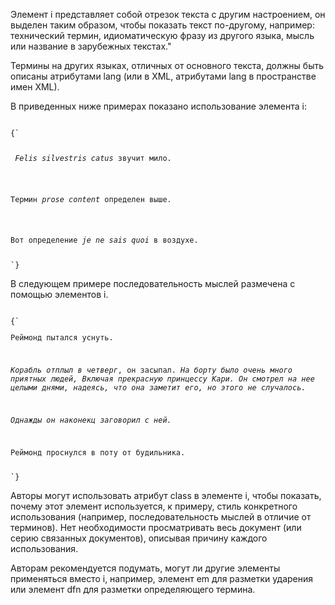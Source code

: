 <p>
	Элемент <LE>i</LE> представляет собой отрезок текста с другим настроением, он выделен таким образом, чтобы показать текст по-другому, например: технический термин, идиоматическую фразу из другого языка, мысль или название в зарубежных текстах."
</p>

<p>
    Термины на других языках, отличных от основного текста, должны быть описаны атрибутами <LA>lang</LA> (или в XML, атрибутами <LA>lang</LA> в пространстве имен XML).
</p>

<ExampleBox>

В приведенных ниже примерах показано использование элемента <LE>i</LE>:

<Code>
{`
    <p> <i class="taxonomy">Felis silvestris catus</i> звучит мило.</p>
    <p>Термин <i>prose content</i> определен выше.</p>
    <p>Вот определение <i lang="fr">je ne sais quoi</i> в воздухе.</p>
`}
</Code>

В следующем примере последовательность мыслей размечена с помощью элементов <LE>i</LE>.

<Code>
{`
<p>Реймонд пытался уснуть.</p>
<p><i>Корабль отплыл в четверг</i>, он засыпал. <i>На борту было очень много приятных людей, Включая прекрасную принцессу Кари. Он смотрел на нее целыми днями, надеясь, что она заметит его, но этого не случалось.</i></p>
<p><i>Однажды он наконекц заговорил с ней.</i></p>
<p>Реймонд проснулся в поту от будильника.</p>
`}
</Code>

</ExampleBox>

<p>
    Авторы могут использовать атрибут <LA>class</LA> в элементе <LE>i</LE>, чтобы показать, почему этот элемент используется, к примеру, стиль конкретного использования (например, последовательность мыслей в отличие от терминов). Нет необходимости просматривать весь документ (или серию связанных документов), описывая причину каждого использования.
</p>

<p>
    Авторам рекомендуется подумать, могут ли другие элементы применяться вместо <LE>i</LE>, например, элемент <LE>em</LE> для разметки ударения или элемент <LE>dfn</LE> для разметки определяющего термина.
</p>



